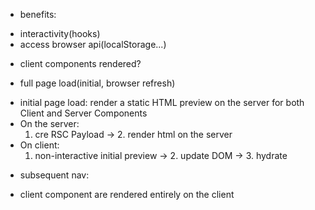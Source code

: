 - benefits:
+ interactivity(hooks)
+ access browser api(localStorage...)

* client components rendered?
- full page load(initial, browser refresh)
+ initial page load: render a static HTML preview on the server for both Client and Server Components 
+ On the server: 
    1. cre RSC Payload -> 2. render html on the server
+ On client: 
    1. non-interactive initial preview -> 2. update DOM -> 3. hydrate

- subsequent nav:
+ client component are rendered entirely on the client